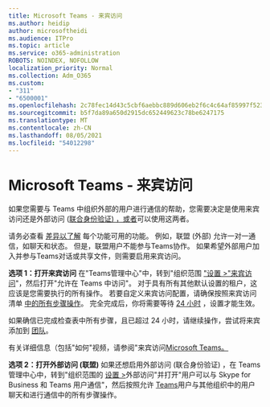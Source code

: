 ```yaml
---
title: Microsoft Teams - 来宾访问
ms.author: heidip
author: microsoftheidi
ms.audience: ITPro
ms.topic: article
ms.service: o365-administration
ROBOTS: NOINDEX, NOFOLLOW
localization_priority: Normal
ms.collection: Adm_O365
ms.custom:
- "311"
- "6500001"
ms.openlocfilehash: 2c78fec14d43c5cbf6aebbc889d606eb2f6c4c64af85997f523d06872c911a0a
ms.sourcegitcommit: b5f7da89a650d2915dc652449623c78be6247175
ms.translationtype: MT
ms.contentlocale: zh-CN
ms.lasthandoff: 08/05/2021
ms.locfileid: "54012298"
---
```

# <a name="microsoft-teams---guest-access"></a>Microsoft Teams - 来宾访问

如果您需要与 Teams 中组织外部的用户进行通信的帮助，您需要决定是使用来宾访问还是外部访问 ([联合身份验证) ，或者](https://docs.microsoft.com/microsoftteams/manage-external-access#external-access-vs-guest-access)可以使用这两者。

请务必查看 [差异以了解](https://docs.microsoft.com/microsoftteams/manage-external-access#external-access-vs-guest-access) 每个功能可用的功能。  例如，联盟 (外部) 允许一对一通信，如聊天和状态。  但是，联盟用户不能参与Teams协作。  如果希望外部用户加入并参与Teams对话或共享文件，则需要启用来宾访问。

**选项 1：打开来宾访问** 在"Teams管理中心"中，转到"组织范围 ["设置 >"来宾访问](https://admin.teams.microsoft.com/company-wide-settings/guest-configuration)"，然后打开"允许在 Teams 中访问"。  对于具有所有其他默认设置的租户，这应该是您需要执行的所有操作。  若要自定义来宾访问配置，请确保按照来宾访问清单 [中的所有步骤操作](https://docs.microsoft.com/microsoftteams/guest-access-checklist)。 完全完成后，你将需要等待 [24 小时](https://docs.microsoft.com/microsoftteams/manage-guests#guest-access-latencies) ，设置才能生效。

如果确信已完成检查表中所有步骤，且已超过 24 小时，请继续操作，尝试将来宾添加到 [团队](https://support.office.com/article/add-guests-to-a-team-in-teams-fccb4fa6-f864-4508-bdde-256e7384a14f#ID0EAABAAA=Desktop)。

有关详细信息（包括"如何"视频，请参阅"来宾访问[Microsoft Teams。](https://docs.microsoft.com/microsoftteams/guest-access)

**选项 2：打开外部访问 (联盟)** 如果还想启用外部访问 (联合身份验证) ，在 Teams 管理中心中，转到"组织范围的 [设置 >](https://admin.teams.microsoft.com/company-wide-settings/external-communications)外部访问"并打开"用户可以与 Skype for Business 和 Teams 用户通信"，然后按照允许 [Teams](https://docs.microsoft.com/microsoftteams/manage-external-access#let-your-teams-users-chat-and-communicate-with-users-in-another-organization)用户与其他组织中的用户聊天和进行通信中的所有步骤操作。
